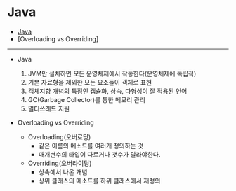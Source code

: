# Java

- [Java](#Java)
- [Overloading vs Overriding]

---

- Java
  1. JVM만 설치하면 모든 운영체제에서 작동한다(운영체제에 독립적)
  2. 기본 자료형을 제외한 모든 요소들이 객체로 표현
  3. 객체지향 개념의 특징인 캡슐화, 상속, 다형성이 잘 적용된 언어
  4. GC(Garbage Collector)를 통한 메모리 관리 
  5. 멀티쓰레드 지원

- Overloading vs Overriding
  - Overloading(오버로딩)
    - 같은 이름의 메소드를 여러개 정의하는 것 
    - 매개변수의 타입이 다르거나 갯수가 달라야한다.
  - Overriding(오버라이딩)
    - 상속에서 나온 개념
    - 상위 클래스의 메소드를 하위 클래스에서 재정의 
 
